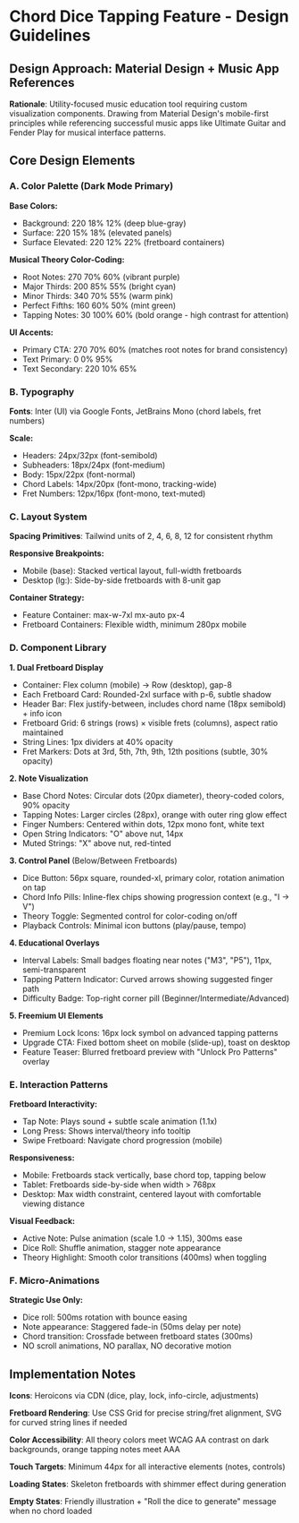 # Chord Dice Tapping Feature - Design Guidelines

## Design Approach: Material Design + Music App References
**Rationale**: Utility-focused music education tool requiring custom visualization components. Drawing from Material Design's mobile-first principles while referencing successful music apps like Ultimate Guitar and Fender Play for musical interface patterns.

## Core Design Elements

### A. Color Palette (Dark Mode Primary)

**Base Colors:**
- Background: 220 18% 12% (deep blue-gray)
- Surface: 220 15% 18% (elevated panels)
- Surface Elevated: 220 12% 22% (fretboard containers)

**Musical Theory Color-Coding:**
- Root Notes: 270 70% 60% (vibrant purple)
- Major Thirds: 200 85% 55% (bright cyan)
- Minor Thirds: 340 70% 55% (warm pink)
- Perfect Fifths: 160 60% 50% (mint green)
- Tapping Notes: 30 100% 60% (bold orange - high contrast for attention)

**UI Accents:**
- Primary CTA: 270 70% 60% (matches root notes for brand consistency)
- Text Primary: 0 0% 95%
- Text Secondary: 220 10% 65%

### B. Typography
**Fonts**: Inter (UI) via Google Fonts, JetBrains Mono (chord labels, fret numbers)

**Scale:**
- Headers: 24px/32px (font-semibold)
- Subheaders: 18px/24px (font-medium)
- Body: 15px/22px (font-normal)
- Chord Labels: 14px/20px (font-mono, tracking-wide)
- Fret Numbers: 12px/16px (font-mono, text-muted)

### C. Layout System
**Spacing Primitives**: Tailwind units of 2, 4, 6, 8, 12 for consistent rhythm

**Responsive Breakpoints:**
- Mobile (base): Stacked vertical layout, full-width fretboards
- Desktop (lg:): Side-by-side fretboards with 8-unit gap

**Container Strategy:**
- Feature Container: max-w-7xl mx-auto px-4
- Fretboard Containers: Flexible width, minimum 280px mobile

### D. Component Library

**1. Dual Fretboard Display**
- Container: Flex column (mobile) → Row (desktop), gap-8
- Each Fretboard Card: Rounded-2xl surface with p-6, subtle shadow
- Header Bar: Flex justify-between, includes chord name (18px semibold) + info icon
- Fretboard Grid: 6 strings (rows) × visible frets (columns), aspect ratio maintained
- String Lines: 1px dividers at 40% opacity
- Fret Markers: Dots at 3rd, 5th, 7th, 9th, 12th positions (subtle, 30% opacity)

**2. Note Visualization**
- Base Chord Notes: Circular dots (20px diameter), theory-coded colors, 90% opacity
- Tapping Notes: Larger circles (28px), orange with outer ring glow effect
- Finger Numbers: Centered within dots, 12px mono font, white text
- Open String Indicators: "O" above nut, 14px
- Muted Strings: "X" above nut, red-tinted

**3. Control Panel** (Below/Between Fretboards)
- Dice Button: 56px square, rounded-xl, primary color, rotation animation on tap
- Chord Info Pills: Inline-flex chips showing progression context (e.g., "I → V")
- Theory Toggle: Segmented control for color-coding on/off
- Playback Controls: Minimal icon buttons (play/pause, tempo)

**4. Educational Overlays**
- Interval Labels: Small badges floating near notes ("M3", "P5"), 11px, semi-transparent
- Tapping Pattern Indicator: Curved arrows showing suggested finger path
- Difficulty Badge: Top-right corner pill (Beginner/Intermediate/Advanced)

**5. Freemium UI Elements**
- Premium Lock Icons: 16px lock symbol on advanced tapping patterns
- Upgrade CTA: Fixed bottom sheet on mobile (slide-up), toast on desktop
- Feature Teaser: Blurred fretboard preview with "Unlock Pro Patterns" overlay

### E. Interaction Patterns

**Fretboard Interactivity:**
- Tap Note: Plays sound + subtle scale animation (1.1x)
- Long Press: Shows interval/theory info tooltip
- Swipe Fretboard: Navigate chord progression (mobile)

**Responsiveness:**
- Mobile: Fretboards stack vertically, base chord top, tapping below
- Tablet: Fretboards side-by-side when width > 768px
- Desktop: Max width constraint, centered layout with comfortable viewing distance

**Visual Feedback:**
- Active Note: Pulse animation (scale 1.0 → 1.15), 300ms ease
- Dice Roll: Shuffle animation, stagger note appearance
- Theory Highlight: Smooth color transitions (400ms) when toggling

### F. Micro-Animations
**Strategic Use Only:**
- Dice roll: 500ms rotation with bounce easing
- Note appearance: Staggered fade-in (50ms delay per note)
- Chord transition: Crossfade between fretboard states (300ms)
- NO scroll animations, NO parallax, NO decorative motion

## Implementation Notes

**Icons**: Heroicons via CDN (dice, play, lock, info-circle, adjustments)

**Fretboard Rendering**: Use CSS Grid for precise string/fret alignment, SVG for curved string lines if needed

**Color Accessibility**: All theory colors meet WCAG AA contrast on dark backgrounds, orange tapping notes meet AAA

**Touch Targets**: Minimum 44px for all interactive elements (notes, controls)

**Loading States**: Skeleton fretboards with shimmer effect during generation

**Empty States**: Friendly illustration + "Roll the dice to generate" message when no chord loaded